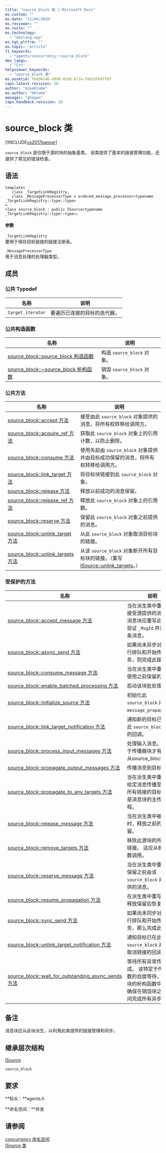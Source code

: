 ```yaml
---
title: "source_block 类 | Microsoft Docs"
ms.custom: ""
ms.date: "11/04/2016"
ms.reviewer: ""
ms.suite: ""
ms.technology: 
  - "devlang-cpp"
ms.tgt_pltfrm: ""
ms.topic: "article"
f1_keywords: 
  - "agents/concurrency::source_block"
dev_langs: 
  - "C++"
helpviewer_keywords: 
  - "source_block 类"
ms.assetid: fbdd4146-e8d0-42e8-b714-fe633f69ffbf
caps.latest.revision: 20
author: "mikeblome"
ms.author: "mblome"
manager: "ghogen"
caps.handback.revision: 20
---
```

# source_block 类
[!INCLUDE[vs2017banner](../../../assembler/inline/includes/vs2017banner.md)]

`source_block` 是仅限于源的块的抽象基类。  该类提供了基本的链接管理功能，还提供了常见的错误检查。  
  
## 语法  
  
```  
template<  
   class _TargetLinkRegistry,  
   class _MessageProcessorType = ordered_message_processor<typename _TargetLinkRegistry::type::type>  
>  
class source_block : public ISource<typename _TargetLinkRegistry::type::type>;  
```  
  
#### 参数  
 `_TargetLinkRegistry`  
 要用于保存目标链接的链接注册表。  
  
 `_MessageProcessorType`  
 用于消息处理的处理器类型。  
  
## 成员  
  
### 公共 Typedef  
  
|名称|说明|  
|--------|--------|  
|`target_iterator`|要遍历已连接的目标的迭代器。|  
  
### 公共构造函数  
  
|名称|说明|  
|--------|--------|  
|[source\_block::source\_block 构造函数](../Topic/source_block::source_block%20Constructor.md)|构造 `source_block` 对象。|  
|[source\_block::~source\_block 析构函数](../Topic/source_block::~source_block%20Destructor.md)|销毁 `source_block` 对象。|  
  
### 公共方法  
  
|名称|说明|  
|--------|--------|  
|[source\_block::accept 方法](../Topic/source_block::accept%20Method.md)|接受由此 `source_block` 对象提供的消息，将所有权转移给调用方。|  
|[source\_block::acquire\_ref 方法](../Topic/source_block::acquire_ref%20Method.md)|获取此 `source_block` 对象上的引用计数，以防止删除。|  
|[source\_block::consume 方法](../Topic/source_block::consume%20Method.md)|使用先前由 `source_block` 对象提供并由目标成功保留的消息，将所有权转移给调用方。|  
|[source\_block::link\_target 方法](../Topic/source_block::link_target%20Method.md)|将目标块链接到此 `source_block` 对象。|  
|[source\_block::release 方法](../Topic/source_block::release%20Method.md)|释放以前成功的消息保留。|  
|[source\_block::release\_ref 方法](../Topic/source_block::release_ref%20Method.md)|释放此 `source_block` 对象上的引用数。|  
|[source\_block::reserve 方法](../Topic/source_block::reserve%20Method.md)|保留此 `source_block` 对象之前提供的消息。|  
|[source\_block::unlink\_target 方法](../Topic/source_block::unlink_target%20Method.md)|从此 `source_block` 对象取消目标块的链接。|  
|[source\_block::unlink\_targets 方法](../Topic/source_block::unlink_targets%20Method.md)|从该 `source_block` 对象断开所有目标块的链接。（重写 [ISource::unlink\_targets](../Topic/ISource::unlink_targets%20Method.md)。）|  
  
### 受保护的方法  
  
|名称|说明|  
|--------|--------|  
|[source\_block::accept\_message 方法](../Topic/source_block::accept_message%20Method.md)|当在派生类中重写时，接受源提供的消息。  消息块应重写此方法以验证 `_MsgId` 并返回一条消息。|  
|[source\_block::async\_send 方法](../Topic/source_block::async_send%20Method.md)|如果尚未异步对消息进行排队和开始传播任务，则完成此操作。|  
|[source\_block::consume\_message 方法](../Topic/source_block::consume_message%20Method.md)|当在派生类中重写时，使用之前保留的消息。|  
|[source\_block::enable\_batched\_processing 方法](../Topic/source_block::enable_batched_processing%20Method.md)|启动该块批处理。|  
|[source\_block::initialize\_source 方法](../Topic/source_block::initialize_source%20Method.md)|初始化此 `source_block` 内的 `message_propagator`。|  
|[source\_block::link\_target\_notification 方法](../Topic/source_block::link_target_notification%20Method.md)|通知新的目标已链接至此 `source_block` 对象的回调。|  
|[source\_block::process\_input\_messages 方法](../Topic/source_block::process_input_messages%20Method.md)|处理输入消息。  这用于传播器块才有用的，从source\_block 派生|  
|[source\_block::propagate\_output\_messages 方法](../Topic/source_block::propagate_output_messages%20Method.md)|传播消息到目标。|  
|[source\_block::propagate\_to\_any\_targets 方法](../Topic/source_block::propagate_to_any_targets%20Method.md)|当在派生类中重写，将给定消息传播至任何或所有链接的目标。  这是消息块的主传播例程。|  
|[source\_block::release\_message 方法](../Topic/source_block::release_message%20Method.md)|当在派生类中被重写时，释放之前的消息保留。|  
|[source\_block::remove\_targets 方法](../Topic/source_block::remove_targets%20Method.md)|移除此源块的所有目标链接。  这应从析构函数调用。|  
|[source\_block::reserve\_message 方法](../Topic/source_block::reserve_message%20Method.md)|当在派生类中重写时，保留之前由该 `source_block` 对象提供的消息。|  
|[source\_block::resume\_propagation 方法](../Topic/source_block::resume_propagation%20Method.md)|在派生类中重写时，在释放保留后恢复传播。|  
|[source\_block::sync\_send 方法](../Topic/source_block::sync_send%20Method.md)|如果尚未同步对消息进行排队和开始传播任务，那么完成此操作。|  
|[source\_block::unlink\_target\_notification 方法](../Topic/source_block::unlink_target_notification%20Method.md)|通知目标已在此 `source_block` 对象中取消链接的回调。|  
|[source\_block::wait\_for\_outstanding\_async\_sends 方法](../Topic/source_block::wait_for_outstanding_async_sends%20Method.md)|等待所有异常传播完成。  该特定于传播函数的自旋等待，在消息块的析构函数中使用以确保在销毁块之前有时间完成所有异步传播。|  
  
## 备注  
 消息块应从此块派生，以利用此类提供的链接管理和同步。  
  
## 继承层次结构  
 [ISource](../../../parallel/concrt/reference/isource-class.md)  
  
 `source_block`  
  
## 要求  
 **标头：**agents.h  
  
 **命名空间：**并发  
  
## 请参阅  
 [concurrency 命名空间](../../../parallel/concrt/reference/concurrency-namespace.md)   
 [ISource 类](../../../parallel/concrt/reference/isource-class.md)